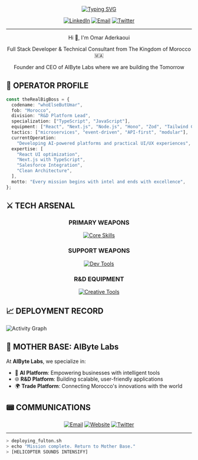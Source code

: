 <div align="center">

[![Typing SVG](https://readme-typing-svg.demolab.com?font=JetBrains+Mono&weight=600&size=40&duration=4000&pause=1000&color=1bcd85&center=true&vCenter=true&multiline=true&repeat=false&random=false&width=1000&height=100&lines=Who+Else+But+Umar+%3F)](https://git.io/typing-svg)

[![LinkedIn](https://img.shields.io/badge/-LinkedIn-111729?style=for-the-badge&logo=Linkedin&logoColor=1bcd85&labelColor=111729)](https://linkedin.com/in/omar-aderkaoui-aa85b4244/)
[![Email](https://img.shields.io/badge/Email-INTEL_DROP-111729?style=for-the-badge&logo=gmail&logoColor=1bcd85&labelColor=111729)](mailto:umaraderkaoui@gmail.com)
[![Twitter](https://img.shields.io/badge/Twitter-COMMS_CHANNEL-111729?style=for-the-badge&logo=X&logoColor=1bcd85&labelColor=111729)](https://x.com/whoelsebutumar)

---

<p align="center">Hi 👋, I'm Omar Aderkaoui</p>
<p align="center">Full Stack Developer & Technical Consultant from The Kingdom of Morocco 🇲🇦</p>
<p align="center">Founder and CEO of AIByte Labs where we are building the Tomorrow</p>

</div>

## 🎯 OPERATOR PROFILE

```typescript
const theRealBigBoss = {
  codename: "whoElseButUmar",
  fob: "Morocco",
  division: "R&D Platform Lead",
  specialization: ["TypeScript", "JavaScript"],
  equipment: ["React", "Next.js", "Node.js", "Hono", "Zod", "Tailwind CSS"],
  tactics: ["microservices", "event-driven", "API-first", "modular"],
  currentOperation:
    "Developing AI-powered platforms and practical UI/UX experiences",
  expertise: [
    "React UI optimization",
    "Next.js with TypeScript",
    "Salesforce Integration",
    "Clean Architecture",
  ],
  motto: "Every mission begins with intel and ends with excellence",
};
```

## ⚔️ TECH ARSENAL

<div align="center">

### PRIMARY WEAPONS

[![Core Skills](https://skillicons.dev/icons?i=react,nextjs,typescript,nodejs)](https://skillicons.dev)

### SUPPORT WEAPONS

[![Dev Tools](https://skillicons.dev/icons?i=tailwind,git,github,figma)](https://skillicons.dev)

### R&D EQUIPMENT

[![Creative Tools](https://skillicons.dev/icons?i=photoshop,illustrator,xd,aftereffects)](https://skillicons.dev)

</div>

## 📈 DEPLOYMENT RECORD

<img alt="Activity Graph" src="https://github-readme-activity-graph.vercel.app/graph?username=whoElseButUmar&custom_title=Mission%20Deployment%20History&hide_border=true&bg_color=0D1117&color=1bcd85&line=1bcd85&point=ffffff&title_color=ffffff" />

## 🌟 MOTHER BASE: AIByte Labs

At **AIByte Labs**, we specialize in:

- 🤖 **AI Platform**: Empowering businesses with intelligent tools
- 🌐 **R&D Platform**: Building scalable, user-friendly applications
- 🌍 **Trade Platform**: Connecting Morocco's innovations with the world

## 📟 COMMUNICATIONS

<div align="center">

[![Email](https://img.shields.io/badge/INTEL_DROP-contact@aibytelabs.com-111729?style=flat&logo=gmail&logoColor=1bcd85&labelColor=111729)](mailto:contact@aibytelabs.com)
[![Website](https://img.shields.io/badge/MOTHER_BASE-AIByte_Labs-111729?style=flat&logo=safari&logoColor=1bcd85&labelColor=111729)](https://aibytelabs.com)
[![Twitter](https://img.shields.io/badge/COMMS-@aibytelabs-111729?style=flat&logo=x&logoColor=1bcd85&labelColor=111729)](https://twitter.com/aibytelabs)

</div>

---

```bash
> deploying_fulton.sh
> echo "Mission complete. Return to Mother Base."
> [HELICOPTER SOUNDS INTENSIFY]
```

